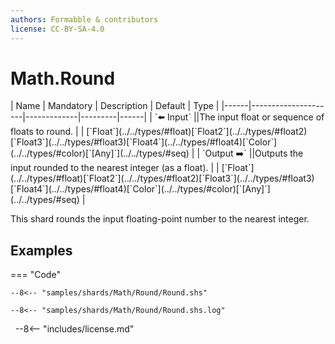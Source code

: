 ```yaml
---
authors: Formabble & contributors
license: CC-BY-SA-4.0
---
```



# Math.Round

<div class="sh-parameters" markdown="1">
| Name | Mandatory | Description | Default | Type |
|------|---------------------|-------------|---------|------|
| `⬅️ Input` ||The input float or sequence of floats to round. | | [`Float`](../../types/#float)[`Float2`](../../types/#float2)[`Float3`](../../types/#float3)[`Float4`](../../types/#float4)[`Color`](../../types/#color)[`[Any]`](../../types/#seq) |
| `Output ➡️` ||Outputs the input rounded to the nearest integer (as a float). | | [`Float`](../../types/#float)[`Float2`](../../types/#float2)[`Float3`](../../types/#float3)[`Float4`](../../types/#float4)[`Color`](../../types/#color)[`[Any]`](../../types/#seq) |

</div>

This shard rounds the input floating-point number to the nearest integer.

## Examples

=== "Code"

  ```x86asm linenums="1"
  --8<-- "samples/shards/Math/Round/Round.shs"
  ```

  ```
  --8<-- "samples/shards/Math/Round/Round.shs.log"
  ```
&nbsp;
--8<-- "includes/license.md"

